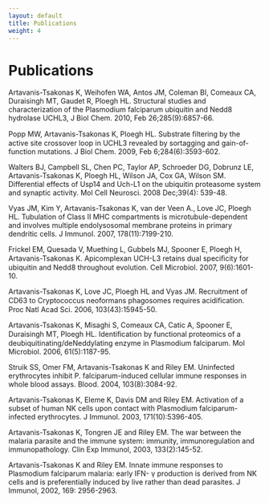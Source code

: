 ```yaml
---
layout: default
title: Publications
weight: 4
--- 
```

# Publications

Artavanis-Tsakonas K, Weihofen WA, Antos JM, Coleman BI, Comeaux CA, Duraisingh MT, Gaudet R, Ploegh HL. Structural studies and characterization of the Plasmodium falciparum ubiquitin and Nedd8 hydrolase UCHL3, J Biol Chem. 2010, Feb 26;285(9):6857-66.

Popp MW,  Artavanis-Tsakonas K, Ploegh HL. Substrate ﬁltering by the active site crossover loop in UCHL3 revealed by sortagging and gain-of-function mutations. J Biol Chem. 2009, Feb 6;284(6):3593-602. 

Walters BJ, Campbell SL, Chen PC, Taylor AP, Schroeder DG, Dobrunz LE, Artavanis-Tsakonas K, Ploegh HL, Wilson JA, Cox GA, Wilson SM. Differential effects of Usp14 and Uch-L1 on the ubiquitin proteasome system and synaptic activity. Mol Cell Neurosci. 2008 Dec;39(4): 539-48. 

Vyas JM, Kim Y, Artavanis-Tsakonas K, van der Veen A., Love JC, Ploegh HL. Tubulation of Class II MHC compartments is microtubule-dependent and involves multiple endolysosomal membrane proteins in primary dendritic cells. J Immunol. 2007, 178(11):7199-210. 

Frickel EM, Quesada V, Muething L, Gubbels MJ, Spooner E, Ploegh H, Artavanis-Tsakonas K. Apicomplexan UCH-L3 retains dual speciﬁcity for ubiquitin and Nedd8 throughout evolution. Cell Microbiol. 2007, 9(6):1601-10.

Artavanis-Tsakonas K, Love JC, Ploegh HL and Vyas JM. Recruitment of CD63 to Cryptococcus neoformans phagosomes requires acidiﬁcation. Proc Natl Acad Sci. 2006, 103(43):15945-50. 

Artavanis-Tsakonas K, Misaghi S, Comeaux CA, Catic A, Spooner E, Duraisingh MT, Ploegh HL. Identiﬁcation by functional proteomics of a deubiquitinating/deNeddylating enzyme in Plasmodium falciparum. Mol Microbiol. 2006, 61(5):1187-95. 

Struik SS, Omer FM, Artavanis-Tsakonas K and Riley EM. Uninfected erythrocytes inhibit P. falciparum-induced cellular immune responses in whole blood assays. Blood. 2004, 103(8):3084-92. 

Artavanis-Tsakonas K, Eleme K, Davis DM and Riley EM. Activation of a subset of human NK cells upon contact with Plasmodium falciparum-infected erythrocytes. J Immunol. 2003, 171(10):5396-405. 

Artavanis-Tsakonas K, Tongren JE and Riley EM. The war between the malaria parasite and the immune system: immunity, immunoregulation and immunopathology. Clin Exp Immunol, 2003, 133(2):145-52. 

Artavanis-Tsakonas K and Riley EM. Innate immune responses to Plasmodium falciparum malaria: early IFN- 
γ production is derived from NK cells and is preferentially induced by live rather than dead parasites. J Immunol, 2002, 169: 2956-2963.  